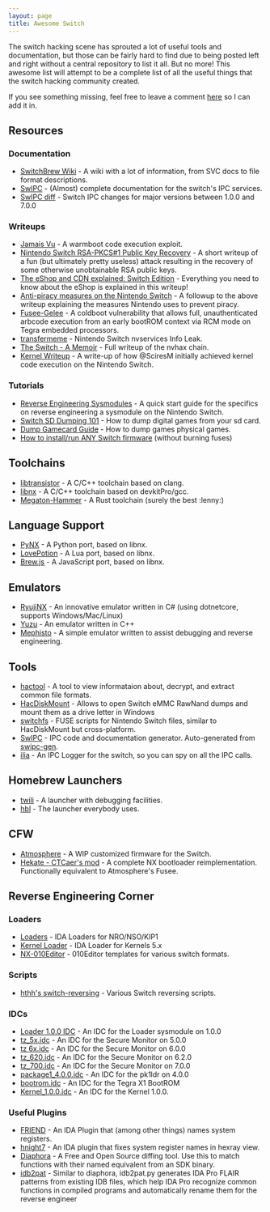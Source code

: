```yaml
---
layout: page
title: Awesome Switch
---
```


The switch hacking scene has sprouted a lot of useful tools and documentation,
but those can be fairly hard to find due to being posted left and right without
a central repository to list it all. But no more! This awesome list will attempt
to be a complete list of all the useful things that the switch hacking community
created.

If you see something missing, feel free to leave a comment [here](https://github.com/ReswitchedWeekly/ReswitchedWeekly.github.io/issues/41)
so I can add it in.

## Resources

### Documentation

- [SwitchBrew Wiki](http://switchbrew.org) - A wiki with a lot of information, from SVC docs to file format descriptions.
- [SwIPC](http://reswitched.github.io/SwIPC) - (Almost) complete documentation for the switch's IPC services.
- [SwIPC diff](https://gist.github.com/hthh/bb896c743878a2c0c337f41febdc0426) - Switch IPC changes for major versions between 1.0.0 and 7.0.0

### Writeups

- [Jamais Vu](https://www.reddit.com/r/SwitchHacks/comments/7rq0cu/jamais_vu_a_100_trustzone_code_execution_exploit/) - A warmboot code execution exploit.
- [Nintendo Switch RSA-PKCS#1 Public Key Recovery](https://gist.github.com/SciresM/d31aa89f46a8ab18345b56fbeb3cebc9) - A short writeup of a fun (but ultimately pretty useless) attack resulting in the recovery of some otherwise unobtainable RSA public keys.
- [The eShop and CDN explained: Switch Edition](https://www.reddit.com/r/SwitchHacks/comments/759myu/the_eshop_and_cdn_explained_switch_edition/) - Everything you need to know about the eShop is explained in this writeup!
- [Anti-piracy measures on the Nintendo Switch](https://www.reddit.com/r/SwitchHacks/comments/8rxg26/psa_strong_antipiracy_measures_implemented_by/) - A followup to the above writeup explaining the measures Nintendo uses to prevent piracy.
- [Fusee-Gelee](https://github.com/Cease-and-DeSwitch/fusee-launcher/blob/master/report/fusee_gelee.md) - A coldboot vulnerability that allows full, unauthenticated arbcode execution from an early bootROM context via RCM mode on Tegra embedded processors.
- [transfermeme](https://daeken.svbtle.com/nintendo-switch-nvservices-info-leak) - Nintendo Switch nvservices Info Leak.
- [The Switch - A Memoir](http://hexkyz.blogspot.com/2018/12/the-switch-memoir.html) - Full writeup of the nvhax chain.
- [Kernel Writeup](https://gist.github.com/SciresM/425aa51f34f2dec68c97848e45dd17d9) - A write-up of how @SciresM initially achieved kernel code execution on the Nintendo Switch.

### Tutorials

- [Reverse Engineering Sysmodules](https://github.com/misson20000/nn-types/blob/master/GUIDE.md) - A quick start guide for the specifics on reverse engineering a sysmodule on the Nintendo Switch.
- [Switch SD Dumping 101](https://gist.github.com/khang06/84aabeac507fa99a676d22bb6120cea8) - How to dump digital games from your sd card.
- [Dump Gamecard Guide](https://gist.github.com/AcK77/d879aee6a161f9f440156167d7e228a8) - How to dump games physical games.
- [How to install/run ANY Switch firmware](https://gbatemp.net/threads/how-to-install-run-any-switch-firmware-unofficially-without-burning-any-fuses.507461/) (without burning fuses)

## Toolchains

- [libtransistor](https://github.com/reswitched/libtransistor) - A C/C++ toolchain based on clang.
- [libnx](https://github.com/switchbrew/libnx) - A C/C++ toolchain based on devkitPro/gcc.
- [Megaton-Hammer](https://github.com/megatonhammer/megaton-hammer) - A Rust toolchain (surely the best :lenny:)

## Language Support

- [PyNX](https://github.com/nx-python/PyNX) - A Python port, based on libnx.
- [LovePotion](https://github.com/turtlep/LovePotion/tree/switch) - A Lua port, based on libnx.
- [Brew.js](https://github.com/XorTroll/Brew.js) - A JavaScript port, based on libnx.

## Emulators

- [RyujiNX](https://ryujinx.org/) - An innovative emulator written in C# (using dotnetcore, supports Windows/Mac/Linux)
- [Yuzu](https://yuzu-emu.org/) - An emulator written in C++
- [Mephisto](https://github.com/reswitched/mephisto) - A simple emulator written to assist debugging and reverse engineering.

## Tools

- [hactool](https://github.com/SciresM/hactool) - A tool to view informataion about, decrypt, and extract common file formats.
- [HacDiskMount](https://switchtools.sshnuke.net/) - Allows to open Switch eMMC RawNand dumps and mount them as a drive letter in Windows
- [switchfs](https://github.com/ihaveamac/switchfs) - FUSE scripts for Nintendo Switch files, similar to HacDiskMount but cross-platform.
- [SwIPC](https://github.com/reswitched/swipc) - IPC code and documentation generator. Auto-generated from [swipc-gen](https://github.com/roblabla/swipc-gen).
- [ilia](https://github.com/misson20000/ilia) - An IPC Logger for the switch, so you can spy on all the IPC calls.

## Homebrew Launchers

- [twili](https://github.com/misson20000/twili) - A launcher with debugging facilities.
- [hbl](https://github.com/switchbrew/nx-hbloader) - The launcher everybody uses.

## CFW

- [Atmosphere](https://github.com/Atmosphere-NX/Atmosphere) - A WIP customized firmware for the Switch.
- [Hekate - CTCaer's mod](https://github.com/ctcaer/hekate) - A complete NX bootloader reimplementation. Functionally equivalent to Atmosphere's Fusee.

## Reverse Engineering Corner

### Loaders

- [Loaders](https://github.com/reswitched/loaders) - IDA Loaders for NRO/NSO/KIP1
- [Kernel Loader](https://gist.github.com/TuxSH/d276ba73c7858166355a156719b16298) - IDA Loader for Kernels 5.x
- [NX-010Editor](http://github.com/roblabla/NX-010Editor) - 010Editor templates for various switch formats.

### Scripts

- [hthh's switch-reversing](https://github.com/hthh/switch-reversing) - Various Switch reversing scripts.

### IDCs

- [Loader 1.0.0 IDC](https://gist.github.com/SciresM/5f43d497cac42a095c17dd3e43e656d0) - An IDC for the Loader sysmodule on 1.0.0
- [tz_5x.idc](https://gist.github.com/SciresM/c3377a0a97eefc2c271e9482ec317e77) - An IDC for the Secure Monitor on 5.0.0
- [tz 6x.idc](https://gist.github.com/SciresM/94fdf9a516b04de0d7f36b338a003415) - An IDC for the Secure Monitor on 6.0.0
- [tz_620.idc](https://gist.github.com/SciresM/05d8bb75e1ab3e620588a76a4c3351d8) - An IDC for the Secure Monitor on 6.2.0
- [tz_700.idc](https://gist.github.com/SciresM/3126840b5389c8b12d24a172acab9a92) - An IDC for the Secure Monitor on 7.0.0
- [package1_4.0.0.idc](https://gist.github.com/SciresM/97ba5d5b957fd87fe27d0f3ba0d587f2) - An IDC for the pk1ldr on 4.0.0
- [bootrom.idc](https://twitter.com/q3k/status/988206620005076994) - An IDC for the Tegra X1 BootROM
- [Kernel_1.0.0.idc](https://gist.github.com/roblabla/e1551754d8732d1c8633fcd7c8521a46) - An IDC for the Kernel 1.0.0.

### Useful Plugins

- [FRIEND](https://github.com/alexhude/FRIEND) - An IDA Plugin that (among other things) names system registers.
- [hnight7](https://github.com/xerub/idastuff/blob/master/hnight7.py) - An IDA plugin that fixes system register names in hexray view.
- [Diaphora](https://github.com/joxeankoret/diaphora) - A Free and Open Source diffing tool. Use this to match functions with their named equivalent from an SDK binary.
- [idb2pat](https://www.fireeye.com/blog/threat-research/2015/01/flare_ida_pro_script.html) - Similar to diaphora, idb2pat.py generates IDA Pro FLAIR patterns from existing IDB files, which help IDA Pro recognize common functions in compiled programs and automatically rename them for the reverse engineer

